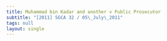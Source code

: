 ```yaml
---
title: Muhammad bin Kadar and another v Public Prosecutor
subtitle: "[2011] SGCA 32 / 05\_July\_2011"
tags: null
layout: single
---
```


